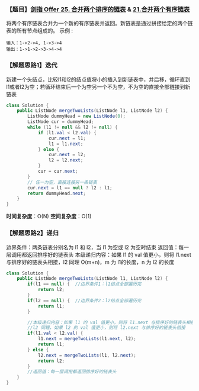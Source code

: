 ### 【题目】[剑指 Offer 25. 合并两个排序的链表](https://leetcode-cn.com/problems/he-bing-liang-ge-pai-xu-de-lian-biao-lcof/) & [21.合并两个有序链表](https://leetcode-cn.com/problems/merge-two-sorted-lists/)

将两个有序链表合并为一个新的有序链表并返回。新链表是通过拼接给定的两个链表的所有节点组成的。 
示例 :
```
输入：1->2->4, 1->3->4
输出：1->1->2->3->4->4
```
### 【解题思路1】迭代
新建一个头结点，比较l1和l2的结点值将小的插入到新链表中，并后移，循环直到l1或者l2为空；若循环结束后一个为空另一个不为空，不为空的直接全部链接到新链表
```java
class Solution {
    public ListNode mergeTwoLists(ListNode l1, ListNode l2) {
        ListNode dummyHead = new ListNode(0);
        ListNode cur = dummyHead;
        while (l1 != null && l2 != null) {
            if (l1.val < l2.val) {
                cur.next = l1;
                l1 = l1.next;
            } else {
                cur.next = l2;
                l2 = l2.next;
            }
            cur = cur.next;
        }
        // 任一为空，直接连接另一条链表
        cur.next = l1 == null ? l2 : l1;
        return dummyHead.next;
    }
}
```

**时间复杂度**：O(N)
**空间复杂度**：O(1)

### 【解题思路2】递归

边界条件：两条链表分别名为 l1 和 l2，当 l1 为空或 l2 为空时结束
返回值：每一层调用都返回排序好的链表头
本级递归内容：如果 l1 的 val 值更小，则将 l1.next 与排序好的链表头相接，l2 同理
O(m+n)，m 为 l1的长度，n 为 l2 的长度
```java
class Solution {
    public ListNode mergeTwoLists(ListNode l1, ListNode l2) {
        if(l1 == null) {  //边界条件1：l1结点全部遍历完
            return l2;
        }
        if(l2 == null) {  //边界条件2：l2结点全部遍历完
            return l1;
        }

        //本级递归内容：如果 l1 的 val 值更小，则将 l1.next 与排序好的链表头相接；
        //l2 同理，如果 l2 的 val 值更小，则将 l2.next 与排序好的链表头相接
        if(l1.val < l2.val) {  
            l1.next = mergeTwoLists(l1.next, l2);
            return l1;
        } else {
            l2.next = mergeTwoLists(l1, l2.next);
            return l2;
        }
        //返回值：每一层调用都返回排序好的链表头
    }
}
```